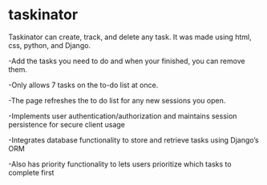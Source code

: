 # taskinator
Taskinator can create, track, and delete any task. It was made using html, css, python, and Django. 

-Add the tasks you need to do and when your finished, you can remove them. 

-Only allows 7 tasks on the to-do list at once. 

-The page refreshes the to do list for any new sessions you open.

-Implements user authentication/authorization and maintains session persistence for secure client usage

-Integrates database functionality to store and retrieve tasks using Django’s ORM

-Also has priority functionality to lets users prioritize which tasks to complete first 
